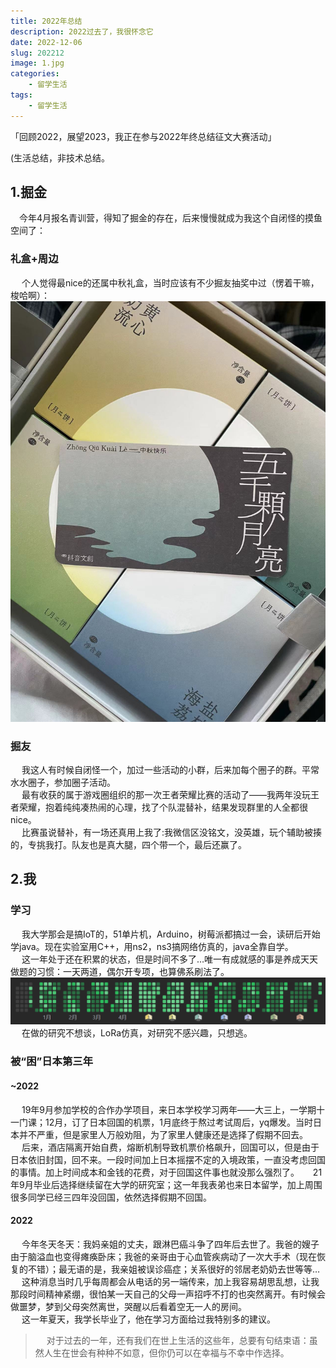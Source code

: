 ```yaml
---
title: 2022年总结
description: 2022过去了，我很怀念它
date: 2022-12-06
slug: 202212
image: 1.jpg
categories:
    - 留学生活
tags:
    - 留学生活
---
```

「回顾2022，展望2023，我正在参与2022年终总结征文大赛活动」  

(生活总结，非技术总结。
## 1.掘金
&emsp;今年4月报名青训营，得知了掘金的存在，后来慢慢就成为我这个自闭怪的摸鱼空间了：  
### 礼盒+周边  
&emsp; 个人觉得最nice的还属中秋礼盒，当时应该有不少掘友抽奖中过（愣着干嘛，梭哈啊）：
![中秋礼盒](3.jpg)
### 掘友  
&emsp; 我这人有时候自闭怪一个，加过一些活动的小群，后来加每个圈子的群。平常水水圈子，参加圈子活动。  
&emsp; 最有收获的属于游戏圈组织的那一次王者荣耀比赛的活动了——我两年没玩王者荣耀，抱着纯纯凑热闹的心理，找了个队混替补，结果发现群里的人全都很nice。  
&emsp; 比赛虽说替补，有一场还真用上我了:我微信区没铭文，没英雄，玩个辅助被揍的，专挑我打。队友也是真大腿，四个带一个，最后还赢了。  
## 2.我
### 学习  
&emsp; 我大学那会是搞IoT的，51单片机，Arduino，树莓派都搞过一会，读研后开始学java。现在实验室用C++，用ns2，ns3搞网络仿真的，java全靠自学。  
&emsp; 这一年处于还在积累的状态，但是时间不多了…唯一有成就感的事是养成天天做题的习惯：一天两道，偶尔开专项，也算佛系刷法了。![力扣](2.png)
&emsp; 在做的研究不想谈，LoRa仿真，对研究不感兴趣，只想逃。
### 被“困”日本第三年
#### ~2022
&emsp; 19年9月参加学校的合作办学项目，来日本学校学习两年——大三上，一学期十一门课；12月，订了日本回国的机票，1月底终于熬过考试周后，yq爆发。当时日本并不严重，但是家里人万般劝阻，为了家里人健康还是选择了假期不回去。  
&emsp; 后来，酒店隔离开始自费，熔断机制导致机票价格飙升，回国可以，但是由于日本依旧封国，回不来。一段时间加上日本摇摆不定的入境政策，一直没考虑回国的事情。加上时间成本和金钱的花费，对于回国这件事也就没那么强烈了。
&emsp; 21年9月毕业后选择继续留在大学的研究室；这一年我表弟也来日本留学，加上周围很多同学已经三四年没回国，依然选择假期不回国。
#### 2022
&emsp; 今年冬天冬天：我妈亲姐的丈夫，跟淋巴癌斗争了四年后去世了。我爸的嫂子由于脑溢血也变得瘫痪卧床；我爸的亲哥由于心血管疾病动了一次大手术（现在恢复的不错）；最无语的是，我亲姐被误诊癌症；关系很好的邻居老奶奶去世等等…  
&emsp; 这种消息当时几乎每周都会从电话的另一端传来，加上我容易胡思乱想，让我那段时间精神紧绷，很怕某一天自己的父母一声招呼不打的也突然离开。有时候会做噩梦，梦到父母突然离世，哭醒以后看着空无一人的房间。  
&emsp; 这一年夏天，我学长毕业了，他在学习方面给过我特别多的建议。
> &emsp; 对于过去的一年，还有我们在世上生活的这些年，总要有句结束语：虽然人生在世会有种种不如意，但你仍可以在幸福与不幸中作选择。
